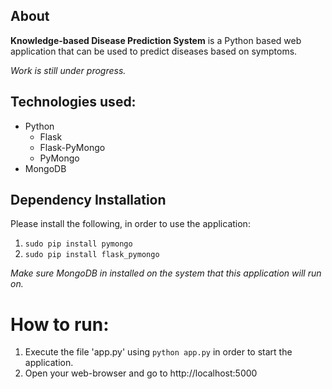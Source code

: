 ## About
**Knowledge-based Disease Prediction System** is a Python based web application that can be used to predict diseases based on symptoms.

*Work is still under progress.*

## Technologies used:
* Python
    * Flask
    * Flask-PyMongo
    * PyMongo
* MongoDB

## Dependency Installation
Please install the following, in order to use the application:
1. `sudo pip install pymongo`
2. `sudo pip install flask_pymongo`

*Make sure MongoDB in installed on the system that this application will run on.*

# How to run:
1) Execute the file 'app.py' using `python app.py` in order to start the application.
2) Open your web-browser and go to http://localhost:5000
